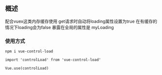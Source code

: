 ## 概述

配合vuex这类内存缓存使用
get请求时自动将loading属性设置为true
在有缓存的情况下loading会为false
暴露在全局的属性是 myLoading

### 使用方式

```
npm i vue-control-load

import 'controlLoad' from 'vue-control-load'

Vue.use(controlLoad)
```